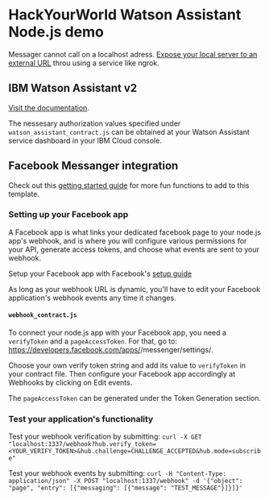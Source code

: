 # HackYourWorld Watson Assistant Node.js demo

Messager cannot call on a localhost adress. [Expose your local server to an external URL][] throu using a service like ngrok.

## IBM Watson Assistant v2

[Visit the documentation][].

The nessesary authorization values specified under `watson_assistant_contract.js` can be obtained at your Watson Assistant service dashboard in your IBM Cloud console.

## Facebook Messanger integration

Check out this [getting started guide][] for more fun functions to add to this template.

### Setting up your Facebook app

A Facebook app is what links your dedicated facebook page to your node.js app's webhook, and is where you will configure various permissions for your API, generate access tokens, and choose what events are sent to your webhook.

Setup your Facebook app with Facebook's [setup guide][]

As long as your webhook URL is dynamic, you'll have to edit your Facebook application's webhook events any time it changes.

#### `webhook_contract.js`

To connect your node.js app with your Facebook app, you need a `verifyToken` and a `pageAccessToken`. For that, go to: https://developers.facebook.com/apps/<YOUR APP ID>/messenger/settings/.

Choose your own verify token string and add its value to `verifyToken` in your contract file. Then configure your Facebook app accordingly at Webhooks by clicking on Edit events.

The `pageAccessToken` can be generated under the Token Generation section.


### Test your application's functionality

Test your webhook verification by submitting: `curl -X GET "localhost:1337/webhook?hub.verify_token=<YOUR_VERIFY_TOKEN>&hub.challenge=CHALLENGE_ACCEPTED&hub.mode=subscribe"`

Test your webhook events by submitting: `curl -H "Content-Type: application/json" -X POST "localhost:1337/webhook" -d '{"object": "page", "entry": [{"messaging": [{"message": "TEST_MESSAGE"}]}]}'`

[Expose your local server to an external URL]: https://ngrok.com/
[Visit the documentation]: https://cloud.ibm.com/apidocs/assistant-v2?code=node#authentication
[setup guide]: https://developers.facebook.com/docs/messenger-platform/getting-started/app-setup
[getting started guide]: https://developers.facebook.com/docs/messenger-platform/getting-started/quick-start 